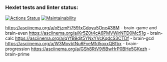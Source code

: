 ### Hexlet tests and linter status:
[![Actions Status](https://github.com/Cainit0/frontend-project-44/actions/workflows/hexlet-check.yml/badge.svg)](https://github.com/Cainit0/frontend-project-44/actions)
[![Maintainability](https://api.codeclimate.com/v1/badges/55140daaee693a8c6406/maintainability)](https://codeclimate.com/github/Cainit0/frontend-project-44/maintainability)

https://asciinema.org/a/oEjzmFi759fxGdoyu5One438M - brain-game and brain-even
https://asciinema.org/a/Kr5Z0t4cA6PMVWirNTD0Mc51g - brain-calc
https://asciinema.org/a/qYfB9djt5YNxYVcKqdcS3CTDf - brain-gcd
https://asciinema.org/a/W3MovbtNu6FveMfd5oxxQBfbx - brain-progression
https://asciinema.org/a/GSh8RtV9j5BwHrP0BHe5GKezh - brain-prime